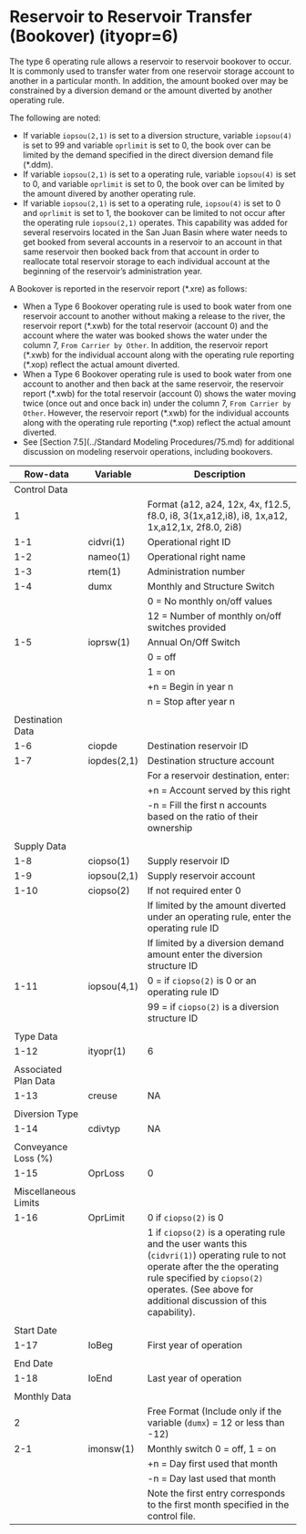 # Reservoir to Reservoir Transfer (Bookover) (ityopr=6) #

The type 6 operating rule allows a reservoir to reservoir bookover to occur. It is commonly used to transfer water from one reservoir 
storage account to another in a particular month. In addition, the amount booked over may be constrained by a diversion demand or the 
amount diverted by another operating rule.  

The following are noted:

* If variable `iopsou(2,1)` is set to a diversion structure, variable `iopsou(4)` is set to 99 and variable `oprlimit` is set to 0, the book over 
can be limited by the demand specified in the direct diversion demand file (\*.ddm).
* If variable `iopsou(2,1)` is set to a operating rule, variable `iopsou(4)` is set to 0, and variable `oprlimit` is set to 0, the book over can 
be limited by the amount divered by another operating rule.
* If variable `iopsou(2,1)` is set to a operating rule, `iopsou(4)` is set to 0 and `oprlimit` is set to 1, the bookover can be limited to not 
occur after the operating rule `iopsou(2,1)` operates.  This capability was added for several reservoirs located in the San Juan Basin where water 
needs to get booked from several accounts in a reservoir to an account in that same reservoir then booked back from that account in order to 
reallocate total reservoir storage to each individual account at the beginning of the reservoir’s administration year. 

A Bookover is reported in the reservoir report (\*.xre) as follows:

* When a Type 6 Bookover operating rule is used to book water from one reservoir account to another without making a release to the river, 
the reservoir report (\*.xwb) for the total reservoir (account 0) and the account where the water was booked shows the water under the column 
7, `From Carrier by Other`.   In addition, the reservoir report (\*.xwb) for the individual account along with the operating rule reporting 
(\*.xop) reflect the actual amount diverted.
* When a Type 6 Bookover operating rule is used to book water from one account to another and then back at the same reservoir, the reservoir 
report (\*.xwb) for the total reservoir (account 0) shows the water moving twice (once out and once back in) under the column 7, `From Carrier by Other`. 
However, the reservoir report (\*.xwb) for the individual accounts along with the operating rule reporting (\*.xop) reflect the actual amount diverted.
* See [Section 7.5](../Standard Modeling Procedures/75.md) for additional discussion on modeling reservoir operations, including bookovers.

| Row-data							| Variable						| Description 								|				
| ------------------				| --------------------			| --------									|
| Control Data						| 								| 											|
| 1									| 								| Format (a12, a24, 12x, 4x, f12.5, f8.0, i8, 3(1x,a12,i8), i8, 1x,a12, 1x,a12,1x, 2f8.0, 2i8) |
| 1-1								| cidvri(1)						| Operational right ID
| 1-2								| nameo(1)						| Operational right name
| 1-3								| rtem(1)						| Administration number
| 1-4								| dumx							| Monthly and Structure Switch 
| 									| 								| 0 = No monthly on/off values
| 									| 								| 12 = Number of monthly on/off switches provided
| 1-5								| ioprsw(1)						| Annual On/Off Switch
| 									| 								| 0 = off 
| 									| 								| 1 = on
| 									| 								| +n = Begin in year n
| 									| 								| n = Stop after year n
| | | |
| Destination Data | | |
| 1-6								| ciopde						| Destination reservoir ID
| 1-7								| iopdes(2,1)					| Destination structure account
| 									| 								| For a reservoir destination, enter:
| 									| 								| +n = Account served by this right
| 									| 								| -n = Fill the first n accounts based on the ratio of their ownership
| | | | 
| Supply Data | | |
| 1-8								| ciopso(1)						| Supply reservoir ID
| 1-9								| iopsou(2,1)					| Supply reservoir account
| 1-10								| ciopso(2)						| If not required enter 0
| 									| 								| If limited by the amount diverted under an operating rule, enter the operating rule ID
| 									| 								| If limited by a diversion demand amount enter the diversion structure ID
| 1-11								| iopsou(4,1)					| 0 = if `ciopso(2)` is 0 or an operating rule ID
| 									| 								| 99 = if `ciopso(2)` is a diversion structure ID
| | | |
| Type Data | | |
| 1-12								| ityopr(1)						| 6
| | | |
| Associated Plan Data | | |
| 1-13								| creuse						| NA
| | | |
| Diversion Type | | |
| 1-14								| cdivtyp						| NA
| | | |
| Conveyance Loss (%) | | | 
| 1-15								| OprLoss						| 0
| | | |
| Miscellaneous Limits | | | 
| 1-16								| OprLimit						| 0 if `ciopso(2)` is 0
| 									| 								| 1 if `ciopso(2)` is a operating rule and the user wants this (`cidvri(1)`) operating rule to not operate after the the operating rule specified by `ciopso(2)` operates.  (See above for additional discussion of this capability). 
| | | |
| Start Date | | | 
| 1-17								| IoBeg							| First year of operation
| | | |
| End Date | | |
| 1-18								| IoEnd							| Last year of operation
| | | |
| Monthly Data | | |
| 2 								| 								| Free Format (Include only if the variable (`dumx`) = 12 or less than -12)
| 2-1								| imonsw(1)						| Monthly switch 0 = off, 1 = on
| 									| 								| +n = Day first used that month
| 									| 								| -n = Day last used that month
| 									| 								| Note the first entry corresponds to the first month specified in the control file.
